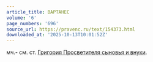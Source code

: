 ```yaml
---
article_title: ВАРТАНЕС
volume: '6'
page_numbers: '696'
source_url: https://pravenc.ru/text/154373.html
downloaded_at: '2025-10-13T10:01:52Z'
---
```


мч.- см. ст. [Григория Просветителя сыновья и внуки](<https://pravenc.ru/text/Григория Просветителя сыновья и внуки.html>).
